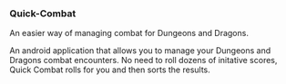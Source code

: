 ### Quick-Combat
An easier way of managing combat for Dungeons and Dragons.

An android application that allows you to manage your Dungeons and Dragons combat encounters.
No need to roll dozens of initative scores, Quick Combat rolls for you and then sorts the results.
